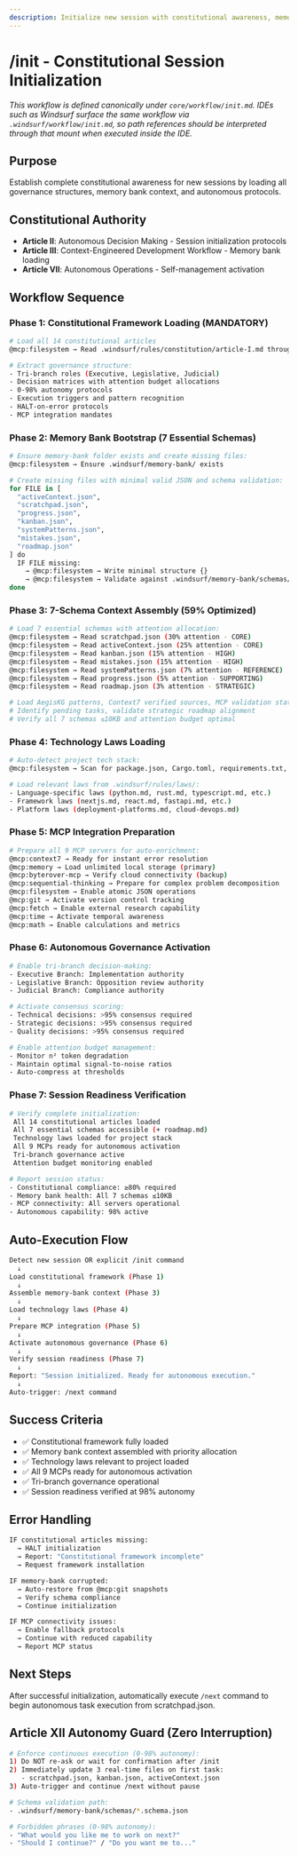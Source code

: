 ```yaml
---
description: Initialize new session with constitutional awareness, memory bank context, and autonomous governance activation
---
```


# /init - Constitutional Session Initialization

_This workflow is defined canonically under `core/workflow/init.md`. IDEs such as Windsurf surface the same workflow via `.windsurf/workflow/init.md`, so path references should be interpreted through that mount when executed inside the IDE._

## Purpose
Establish complete constitutional awareness for new sessions by loading all governance structures, memory bank context, and autonomous protocols.

## Constitutional Authority
- **Article II**: Autonomous Decision Making - Session initialization protocols
- **Article III**: Context-Engineered Development Workflow - Memory bank loading
- **Article VII**: Autonomous Operations - Self-management activation

## Workflow Sequence

### Phase 1: Constitutional Framework Loading (MANDATORY)
```bash
# Load all 14 constitutional articles
@mcp:filesystem → Read .windsurf/rules/constitution/article-I.md through article-XIV.md

# Extract governance structure:
- Tri-branch roles (Executive, Legislative, Judicial)
- Decision matrices with attention budget allocations
- 0-98% autonomy protocols
- Execution triggers and pattern recognition
- HALT-on-error protocols
- MCP integration mandates
```

### Phase 2: Memory Bank Bootstrap (7 Essential Schemas)
```bash
# Ensure memory-bank folder exists and create missing files:
@mcp:filesystem → Ensure .windsurf/memory-bank/ exists

# Create missing files with minimal valid JSON and schema validation:
for FILE in [
  "activeContext.json",
  "scratchpad.json",
  "progress.json",
  "kanban.json",
  "systemPatterns.json",
  "mistakes.json",
  "roadmap.json"
] do
  IF FILE missing:
    → @mcp:filesystem → Write minimal structure {}
    → @mcp:filesystem → Validate against .windsurf/memory-bank/schemas/* corresponding schema
done
```

### Phase 3: 7-Schema Context Assembly (59% Optimized)
```bash
# Load 7 essential schemas with attention allocation:
@mcp:filesystem → Read scratchpad.json (30% attention - CORE)
@mcp:filesystem → Read activeContext.json (25% attention - CORE)  
@mcp:filesystem → Read kanban.json (15% attention - HIGH)
@mcp:filesystem → Read mistakes.json (15% attention - HIGH)
@mcp:filesystem → Read systemPatterns.json (7% attention - REFERENCE)
@mcp:filesystem → Read progress.json (5% attention - SUPPORTING)
@mcp:filesystem → Read roadmap.json (3% attention - STRATEGIC)

# Load AegisKG patterns, Context7 verified sources, MCP validation states
# Identify pending tasks, validate strategic roadmap alignment
# Verify all 7 schemas ≤10KB and attention budget optimal
```

### Phase 4: Technology Laws Loading
```bash
# Auto-detect project tech stack:
@mcp:filesystem → Scan for package.json, Cargo.toml, requirements.txt, go.mod, pom.xml

# Load relevant laws from .windsurf/rules/laws/:
- Language-specific laws (python.md, rust.md, typescript.md, etc.)
- Framework laws (nextjs.md, react.md, fastapi.md, etc.)
- Platform laws (deployment-platforms.md, cloud-devops.md)
```

### Phase 5: MCP Integration Preparation
```bash
# Prepare all 9 MCP servers for auto-enrichment:
@mcp:context7 → Ready for instant error resolution
@mcp:memory → Load unlimited local storage (primary)
@mcp:byterover-mcp → Verify cloud connectivity (backup)
@mcp:sequential-thinking → Prepare for complex problem decomposition
@mcp:filesystem → Enable atomic JSON operations
@mcp:git → Activate version control tracking
@mcp:fetch → Enable external research capability
@mcp:time → Activate temporal awareness
@mcp:math → Enable calculations and metrics
```

### Phase 6: Autonomous Governance Activation
```bash
# Enable tri-branch decision-making:
- Executive Branch: Implementation authority
- Legislative Branch: Opposition review authority
- Judicial Branch: Compliance authority

# Activate consensus scoring:
- Technical decisions: >95% consensus required
- Strategic decisions: >95% consensus required
- Quality decisions: >95% consensus required

# Enable attention budget management:
- Monitor n² token degradation
- Maintain optimal signal-to-noise ratios
- Auto-compress at thresholds
```

### Phase 7: Session Readiness Verification
```bash
# Verify complete initialization:
 All 14 constitutional articles loaded
 All 7 essential schemas accessible (+ roadmap.md)
 Technology laws loaded for project stack
 All 9 MCPs ready for autonomous activation
 Tri-branch governance active
 Attention budget monitoring enabled

# Report session status:
- Constitutional compliance: ≥80% required
- Memory bank health: All 7 schemas ≤10KB
- MCP connectivity: All servers operational
- Autonomous capability: 98% active
```

## Auto-Execution Flow
```bash
Detect new session OR explicit /init command
  ↓
Load constitutional framework (Phase 1)
  ↓
Assemble memory-bank context (Phase 3)
  ↓
Load technology laws (Phase 4)
  ↓
Prepare MCP integration (Phase 5)
  ↓
Activate autonomous governance (Phase 6)
  ↓
Verify session readiness (Phase 7)
  ↓
Report: "Session initialized. Ready for autonomous execution."
  ↓
Auto-trigger: /next command
```

## Success Criteria
- ✅ Constitutional framework fully loaded
- ✅ Memory bank context assembled with priority allocation
- ✅ Technology laws relevant to project loaded
- ✅ All 9 MCPs ready for autonomous activation
- ✅ Tri-branch governance operational
- ✅ Session readiness verified at 98% autonomy

## Error Handling
```bash
IF constitutional articles missing:
  → HALT initialization
  → Report: "Constitutional framework incomplete"
  → Request framework installation

IF memory-bank corrupted:
  → Auto-restore from @mcp:git snapshots
  → Verify schema compliance
  → Continue initialization

IF MCP connectivity issues:
  → Enable fallback protocols
  → Continue with reduced capability
  → Report MCP status
```

## Next Steps
After successful initialization, automatically execute `/next` command to begin autonomous task execution from scratchpad.json.

## Article XII Autonomy Guard (Zero Interruption)

```bash
# Enforce continuous execution (0-98% autonomy):
1) Do NOT re-ask or wait for confirmation after /init
2) Immediately update 3 real-time files on first task:
   - scratchpad.json, kanban.json, activeContext.json
3) Auto-trigger and continue /next without pause

# Schema validation path:
- .windsurf/memory-bank/schemas/*.schema.json

# Forbidden phrases (0-98% autonomy):
- "What would you like me to work on next?"
- "Should I continue?" / "Do you want me to..."
